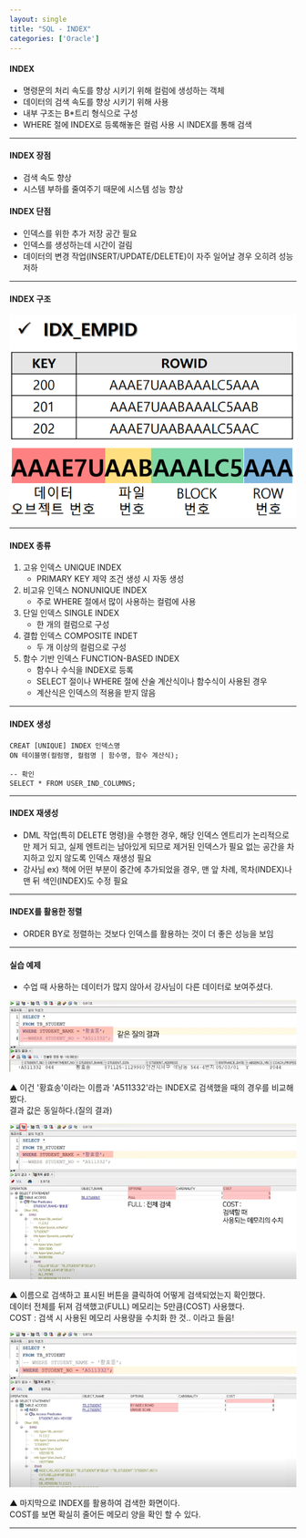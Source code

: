 ```yaml
---
layout: single
title: "SQL - INDEX"
categories: ['Oracle']
---
```


#### INDEX
* 명령문의 처리 속도를 향상 시키기 위해 컬럼에 생성하는 객체
* 데이터의 검색 속도를 향상 시키기 위해 사용
* 내부 구조는 B*트리 형식으로 구성
* WHERE 절에 INDEX로 등록해놓은 컬럼 사용 시 INDEX를 통해 검색
   
***

#### INDEX 장점
* 검색 속도 향상
* 시스템 부하를 줄여주기 때문에 시스템 성능 향상
   
#### INDEX 단점
* 인덱스를 위한 추가 저장 공간 필요
* 인덱스를 생성하는데 시간이 걸림
* 데이터의 변경 작업(INSERT/UPDATE/DELETE)이 자주 일어날 경우 오히려 성능 저하
   
***

#### INDEX 구조
![Alt text](/assets/images/oracle/index01.png)  
   
***

#### INDEX 종류
1. 고유 인덱스 UNIQUE INDEX
    - PRIMARY KEY 제약 조건 생성 시 자동 생성
2. 비고유 인덱스 NONUNIQUE INDEX
    - 주로 WHERE 절에서 많이 사용하는 컬럼에 사용
3. 단일 인덱스 SINGLE INDEX
    - 한 개의 컬럼으로 구성
4. 결합 인덱스 COMPOSITE INDET
    - 두 개 이상의 컬럼으로 구성
5. 함수 기반 인덱스 FUNCTION-BASED INDEX
    - 함수나 수식을 INDEX로 등록
    - SELECT 절이나 WHERE 절에 산술 계산식이나 함수식이 사용된 경우
    - 계산식은 인덱스의 적용을 받지 않음
   
***

#### INDEX 생성
   
```
CREAT [UNIQUE] INDEX 인덱스명
ON 테이블명(컬럼명, 컬럼명 | 함수명, 함수 계산식);

-- 확인
SELECT * FROM USER_IND_COLUMNS;
```   
   
***

#### INDEX 재생성
* DML 작업(특히 DELETE 명령)을 수행한 경우, 해당 인덱스 엔트리가 논리적으로만 제거 되고, 실제 엔트리는 남아있게 되므로 제거된 인덱스가 필요 없는 공간을 차지하고 있지 않도록 인덱스 재생성 필요
* 강사님 ex) 책에 어떤 부분이 중간에 추가되었을 경우, 맨 앞 차례, 목차(INDEX)나 맨 뒤 색인(INDEX)도 수정 필요
   
***

#### INDEX를 활용한 정렬
* ORDER BY로 정렬하는 것보다 인덱스를 활용하는 것이 더 좋은 성능을 보임
   
***

#### 실습 예제
* 수업 때 사용하는 데이터가 많지 않아서 강사님이 다른 데이터로 보여주셨다.
   
![Alt text](/assets/images/oracle/index02.png)  

▲ 이건 '황효송'이라는 이름과 'A511332'라는 INDEX로 검색했을 때의 경우를 비교해봤다.   
결과 값은 동일하다.(질의 결과)   
   
![Alt text](/assets/images/oracle/index03.png)  
   
▲ 이름으로 검색하고 표시된 버튼을 클릭하여 어떻게 검색되었는지 확인했다.   
데이터 전체를 뒤져 검색했고(FULL) 메모리는 5만큼(COST) 사용했다.   
COST : 검색 시 사용된 메모리 사용량을 수치화 한 것.. 이라고 들음!   
   
![Alt text](/assets/images/oracle/index04.png)  
   
▲ 마지막으로 INDEX를 활용하여 검색한 화면이다.   
COST를 보면 확실히 줄어든 메모리 양을 확인 할 수 있다.   
   
***
